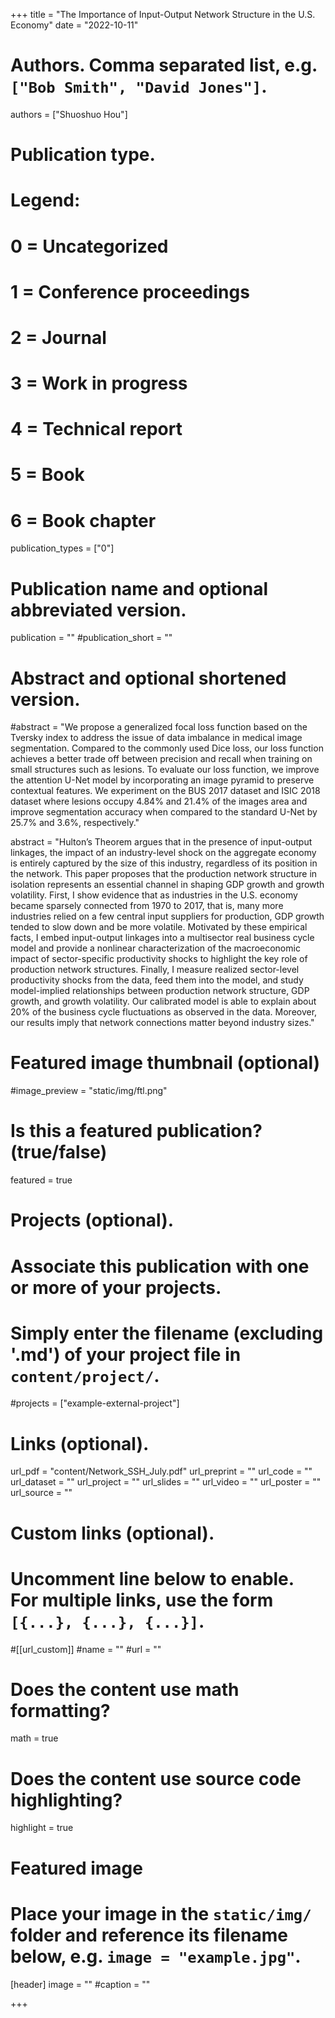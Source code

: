 +++
title = "The Importance of Input-Output Network Structure in the U.S. Economy"
date = "2022-10-11"

# Authors. Comma separated list, e.g. `["Bob Smith", "David Jones"]`.

authors = ["Shuoshuo Hou"]

# Publication type.
# Legend:
# 0 = Uncategorized
# 1 = Conference proceedings
# 2 = Journal
# 3 = Work in progress
# 4 = Technical report
# 5 = Book
# 6 = Book chapter
publication_types = ["0"]

# Publication name and optional abbreviated version.
publication = ""
#publication_short = ""

# Abstract and optional shortened version.

#abstract = "We propose a generalized focal loss function based on the Tversky index to address the issue of data imbalance in medical image segmentation. Compared to the commonly used Dice loss, our loss function achieves a better trade off between precision and recall when training on small structures such as lesions. To evaluate our loss function, we improve the attention U-Net model by incorporating an image pyramid to preserve contextual features. We experiment on the BUS 2017 dataset and ISIC 2018 dataset where lesions occupy 4.84% and 21.4% of the images area and improve segmentation accuracy when compared to the standard U-Net by 25.7% and 3.6%, respectively."

abstract = "Hulton’s Theorem argues that in the presence of input-output linkages, the impact of an industry-level shock on the aggregate economy is entirely captured by the size of this industry, regardless of its position in the network. This paper proposes that the production network structure in isolation represents an essential channel in shaping GDP growth and growth volatility. First, I show evidence that as industries in the U.S. economy became sparsely connected from 1970 to
2017, that is, many more industries relied on a few central input suppliers for production, GDP growth tended to slow down and be more volatile. Motivated by these empirical facts, I embed input-output linkages into a multisector real business cycle model and provide a nonlinear characterization of the macroeconomic impact of sector-specific productivity shocks to highlight the key role of production network structures. Finally, I measure realized sector-level productivity shocks
from the data, feed them into the model, and study model-implied relationships between production network structure, GDP growth, and growth volatility. Our calibrated model is able to explain about 20% of the business cycle fluctuations as observed in the data. Moreover, our results imply that network connections matter beyond industry sizes."

# Featured image thumbnail (optional)
#image_preview = "static/img/ftl.png"

# Is this a featured publication? (true/false)
featured = true

# Projects (optional).
#   Associate this publication with one or more of your projects.
#   Simply enter the filename (excluding '.md') of your project file in `content/project/`.
#projects = ["example-external-project"]

# Links (optional).
url_pdf = "content/Network_SSH_July.pdf"
url_preprint = ""
url_code = ""
url_dataset = ""
url_project = ""
url_slides = ""
url_video = ""
url_poster = ""
url_source = ""

# Custom links (optional).
#   Uncomment line below to enable. For multiple links, use the form `[{...}, {...}, {...}]`.
#[[url_custom]]
#name = ""
#url = ""

# Does the content use math formatting?
math = true

# Does the content use source code highlighting?
highlight = true
  
# Featured image
# Place your image in the `static/img/` folder and reference its filename below, e.g. `image = "example.jpg"`.
[header]
image = ""
#caption = ""

+++
 
